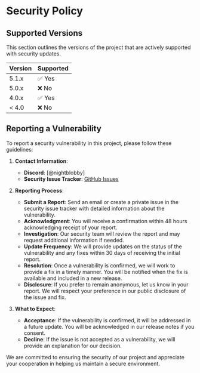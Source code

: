 # Security Policy

## Supported Versions

This section outlines the versions of the project that are actively supported with security updates.

| Version | Supported          |
| ------- | ------------------ |
| 5.1.x   | :white_check_mark: Yes |
| 5.0.x   | :x:                No  |
| 4.0.x   | :white_check_mark: Yes |
| < 4.0   | :x:                No  |

## Reporting a Vulnerability

To report a security vulnerability in this project, please follow these guidelines:

1. **Contact Information**:
   - **Discord**: [@nightblobby]
   - **Security Issue Tracker**: [GitHub Issues](https://github.com/your-repo/issues)

2. **Reporting Process**:
   - **Submit a Report**: Send an email or create a private issue in the security issue tracker with detailed information about the vulnerability.
   - **Acknowledgment**: You will receive a confirmation within 48 hours acknowledging receipt of your report.
   - **Investigation**: Our security team will review the report and may request additional information if needed.
   - **Update Frequency**: We will provide updates on the status of the vulnerability and any fixes within 30 days of receiving the initial report.
   - **Resolution**: Once a vulnerability is confirmed, we will work to provide a fix in a timely manner. You will be notified when the fix is available and included in a new release.
   - **Disclosure**: If you prefer to remain anonymous, let us know in your report. We will respect your preference in our public disclosure of the issue and fix.

3. **What to Expect**:
   - **Acceptance**: If the vulnerability is confirmed, it will be addressed in a future update. You will be acknowledged in our release notes if you consent.
   - **Decline**: If the issue is not accepted as a vulnerability, we will provide an explanation for our decision.

We are committed to ensuring the security of our project and appreciate your cooperation in helping us maintain a secure environment.
